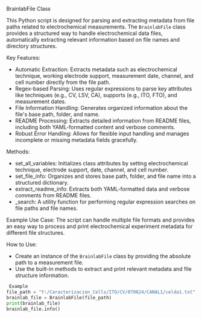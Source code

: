  BrainlabFile Class

This Python script is designed for parsing and extracting metadata from file paths related to electrochemical measurements. The `BrainlabFile` class provides a structured way to handle electrochemical data files, automatically extracting relevant information based on file names and directory structures.

 Key Features:
- Automatic Extraction: Extracts metadata such as electrochemical technique, working electrode support, measurement date, channel, and cell number directly from the file path.
- Regex-based Parsing: Uses regular expressions to parse key attributes like techniques (e.g., CV, LSV, CA), supports (e.g., ITO, FTO), and measurement dates.
- File Information Handling: Generates organized information about the file's base path, folder, and name.
- README Processing: Extracts detailed information from README files, including both YAML-formatted content and verbose comments.
- Robust Error Handling: Allows for flexible input handling and manages incomplete or missing metadata fields gracefully.

 Methods:
- set_all_variables: Initializes class attributes by setting electrochemical technique, electrode support, date, channel, and cell number.
- set_file_info: Organizes and stores base path, folder, and file name into a structured dictionary.
- extract_readme_info: Extracts both YAML-formatted data and verbose comments from README files.
- _search: A utility function for performing regular expression searches on file paths and file names.

 Example Use Case:
The script can handle multiple file formats and provides an easy way to process and print electrochemical experiment metadata for different file structures.

 How to Use:
- Create an instance of the `BrainlabFile` class by providing the absolute path to a measurement file.
- Use the built-in methods to extract and print relevant metadata and file structure information.

```python
 Example
file_path = "Y:/Caracterizacion_Cells/ITO/CV/070624/CANAL1/celda1.txt"
brainlab_file = BrainlabFile(file_path)
print(brainlab_file)
brainlab_file.info()
```
